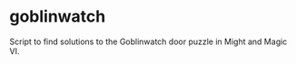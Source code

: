 goblinwatch
===========

Script to find solutions to the Goblinwatch door puzzle in Might and Magic VI.
